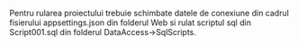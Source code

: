Pentru rularea proiectului trebuie schimbate datele de conexiune din cadrul fisierului appsettings.json din folderul Web si rulat scriptul sql din Script001.sql din folderul DataAccess->SqlScripts.
